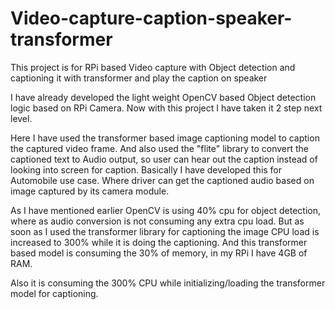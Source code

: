 # Video-capture-caption-speaker-transformer
This project is for RPi based Video capture with Object detection and captioning it with transformer and play the caption on speaker


I have already developed the light weight OpenCV based Object detection logic based on RPi Camera.
Now with this project I have taken it 2 step next level.

Here I have used the transformer based image captioning model to caption the captured video frame.
And also used the "flite" library to convert the captioned text to Audio output, so user can hear out the caption instead of looking into screen for caption.
Basically I have developed this for Automobile use case. Where driver can get the captioned audio based on image captured by its camera module.


As I have mentioned earlier OpenCV is using 40% cpu for object detection, where as audio conversion is not consuming any extra cpu load.
But as soon as I used the transformer library for captioning the image CPU load is increased to 300% while it is doing the captioning.
And this transformer based model is consuming the 30% of memory, in my RPi I have 4GB of RAM.

Also it is consuming the 300% CPU while initializing/loading the transformer model for captioning.
